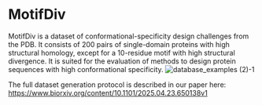 # MotifDiv

MotifDiv is a dataset of conformational-specificity design challenges from the PDB. It consists of 200 pairs of single-domain proteins with high structural homology, except for a 10-residue motif with high structural divergence. It is suited for the evaluation of methods to design protein sequences with high conformational specificity.
![database_examples (2)-1](https://github.com/user-attachments/assets/5868f10d-e596-41a3-9235-53ff33c3797f)

The full dataset generation protocol is described in our paper here: https://www.biorxiv.org/content/10.1101/2025.04.23.650138v1
